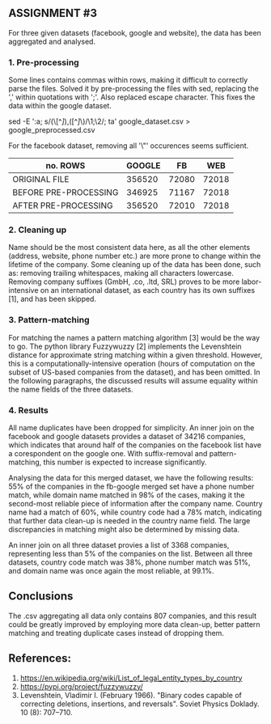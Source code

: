 ## ASSIGNMENT #3

For three given datasets (facebook, google and website), the data has been aggregated and analysed.

### 1. Pre-processing

Some lines contains commas within rows, making it difficult to correctly parse the files. Solved it by pre-processing the files with sed, replacing the ',' within quotations with ';'. Also replaced escape character. This fixes the data within the google dataset.

sed -E ':a; s/(\\[^*]*),([^*]*\\)/\1;\2/; ta' google_dataset.csv > google_preprocessed.csv

For the facebook dataset, removing all '\\"' occurences seems sufficient.

no. ROWS              | GOOGLE | FB    |   WEB |
--- | --- | --- | ---
ORIGINAL FILE         | 356520 | 72080 | 72018 |
BEFORE PRE-PROCESSING | 346925 | 71167 | 72018 |
AFTER PRE-PROCESSING  | 356520 | 72010 | 72018 |

### 2. Cleaning up

Name should be the most consistent data here, as all the other elements (address, website, phone number etc.) are more prone to change within the lifetime of the company. Some cleaning up of the data has been done, such as: removing trailing whitespaces, making all characters lowercase. Removing company suffixes (GmbH, .co, .ltd, SRL) proves to be more labor-intensive on an international dataset, as each country has its own suffixes [1], and has been skipped.

### 3. Pattern-matching

For matching the names a pattern matching algorithm [3] would be the way to go. The python library Fuzzywuzzy [2] implements the Levenshtein distance for approximate string matching within a given threshold. However, this is a computationally-intensive operation (hours of computation on the subset of US-based companies from the dataset), and has been omitted. In the following paragraphs, the discussed results will assume equality within the name fields of the three datasets.

### 4. Results

All name duplicates have been dropped for simplicity. An inner join on the facebook and google datasets provides a dataset of 34216 companies, which indicates that around half of the companies on the facebook list have a corespondent on the google one. With suffix-removal and pattern-matching, this number is expected to increase significantly.

Analysing the data for this merged dataset, we have the following results: 55% of the companies in the fb-google merged set have a phone number match, while domain name matched in 98% of the cases, making it the second-most reliable piece of information after the company name. Country name had a match of 60%, while country code had a 78% match, indicating that further data clean-up is needed in the country name field. The large discrepancies in matching might also be determined by missing data.

An inner join on all three dataset provies a list of 3368 companies, representing less than 5% of the companies on the list. Between all three datasets, country code match was 38%, phone number match was 51%, and domain name was once again the most reliable, at 99.1%.

## Conclusions

The .csv aggregating all data only contains 807 companies, and this result could be greatly improved by employing more data clean-up, better pattern matching and treating duplicate cases instead of dropping them.

## References:

1. https://en.wikipedia.org/wiki/List_of_legal_entity_types_by_country
2. https://pypi.org/project/fuzzywuzzy/
3. Levenshtein, Vladimir I. (February 1966). "Binary codes capable of correcting deletions, insertions, and reversals". Soviet Physics Doklady. 10 (8): 707–710.